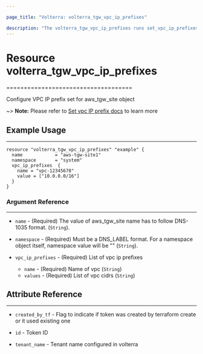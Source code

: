 ```yaml
---

page_title: "Volterra: volterra_tgw_vpc_ip_prefixes"

description: "The volterra_tgw_vpc_ip_prefixes runs set_vpc_ip_prefixes api on aws_tgw_site"
---
```


# Resource volterra_tgw_vpc_ip_prefixes
====================================

Configure VPC IP prefix set for aws_tgw_site object

~> **Note:** Please refer to [Set vpc IP prefix docs](https://volterra.io/docs/api/views-aws-tgw-site#operation/ves.io.schema.views.aws_tgw_site.CustomAPI.SetVPCIpPrefixes) to learn more

## Example Usage
----------------

```hcl
resource "volterra_tgw_vpc_ip_prefixes" "example" {
  name            = "aws-tgw-site1"
  namespace       = "system"
  vpc_ip_prefixes  {
    name = "vpc-12345678"
    value = ["10.0.0.0/16"]
  }
}

```

### Argument Reference
----------------------

* `name` - (Required) The value of aws_tgw_site name has to follow DNS-1035 format. (`String`).

* `namespace` - (Required) Must be a DNS_LABEL format. For a namespace object itself, namespace value will be "" (`String`).

* `vpc_ip_prefixes` - (Required) List of vpc ip prefixes

  * `name` - (Required) Name of vpc (`String`)
  * `values` - (Required) List of vpc cidrs (`String`)




## Attribute Reference
----------------------

-	`created_by_tf` - Flag to indicate if token was created by terraform create or it used existing one

- `id` - Token ID

- `tenant_name` - Tenant name configured in volterra